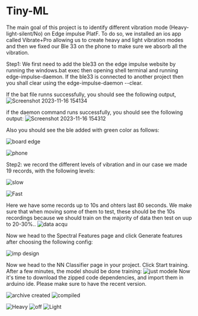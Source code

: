 # Tiny-ML
The main goal of this project is to identify different vibration mode (Heavy-light-silent/No) on Edge impulse PlatF. To do so, we installed an ios app called Vibrate+Pro allowing us to create heavy and light vibration modes and then we fixed our Ble 33 on the phone to make sure we absorb all the vibration.

Step1: We first need to add the ble33 on the edge impulse website by running the windows.bat exec then opening shell terminal and running edge-impulse-daemon. If the ble33 is connected to another project then you shall clear using the edge-impulse-daemon --clear. 

If the bat file runns successfully, you should see the following output,
![Screenshot 2023-11-16 154134](https://github.com/Omar-PRG/Tiny-ML/assets/93102956/6ea0cbf1-080f-4096-ad7b-e73d6a9bd1cd)

if the daemon command runs successfully, you should see the following output:
![Screenshot 2023-11-16 154312](https://github.com/Omar-PRG/Tiny-ML/assets/93102956/27f55510-cff6-45b3-975a-0f861a2b4c66)

Also you should see the ble added with green color as follows:

![board edge ](https://github.com/Omar-PRG/Tiny-ML/assets/93102956/60a647f6-4040-40bb-b8fa-be131ec5e90e)


![phone](https://github.com/Omar-PRG/Tiny-ML/assets/93102956/989b146f-134a-4d3c-99aa-560da3d220eb)

Step2: we record the different levels of vibration and in our case we made 19 records, with the following levels:

![slow](https://github.com/Omar-PRG/Tiny-ML/assets/93102956/494ecbd6-1e3b-452a-b5cf-3694964defa3)

![Fast](https://github.com/Omar-PRG/Tiny-ML/assets/93102956/6d192aa4-6718-4d14-9e24-574b0ec26f02)

Here we have some records up to 10s and ohters last 80 seconds. We make sure that when moving some of them to test, these should be the 10s recordings because we should train on the majority of data then test on uup to 20-30%..
![data acqu](https://github.com/Omar-PRG/Tiny-ML/assets/93102956/ce88864f-0624-4bfe-ba58-66422e16d810)


Now we head to the Spectral Features page and click Generate features after choosing the following config:

![imp design](https://github.com/Omar-PRG/Tiny-ML/assets/93102956/b1389de7-aa4a-44d4-9fdc-2b136ec50438)

Now we head to the NN Classifier page in your project. Click Start training. After a few minutes, the model should be done training:
![just modele](https://github.com/Omar-PRG/Tiny-ML/assets/93102956/e8845fab-d11e-48e8-bc9f-35501b78169e)
Now it's time to download the zipped code dependencies, and import them in arduino ide. Please make sure to have the recent version.

![archive created](https://github.com/Omar-PRG/Tiny-ML/assets/93102956/f4f03913-8515-4157-b1ba-50ecab2147a0)
![compiled](https://github.com/Omar-PRG/Tiny-ML/assets/93102956/6b16a9b1-60bb-4d15-abfe-8cc7a471c877)

![Heavy](https://github.com/Omar-PRG/Tiny-ML/assets/93102956/3c2a64ee-40e9-4e9a-bf37-4b3ce443790d)
![off](https://github.com/Omar-PRG/Tiny-ML/assets/93102956/67dd8ac6-ecd2-4715-8e47-30cdbd784d7f)
![Light](https://github.com/Omar-PRG/Tiny-ML/assets/93102956/00585206-c6cb-42f3-aac0-9e49c6386583)
